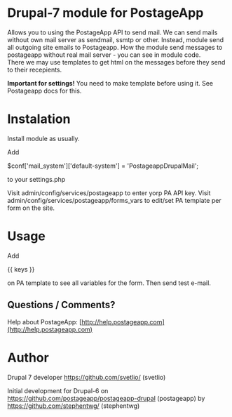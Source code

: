 Drupal-7 module for PostageApp
==============================

Allows you to using the PostageApp API to send mail. We can send mails without own mail server as sendmail, ssmtp or other. Instead, module send all outgoing site emails to Postageapp. How the module send messages to postageapp without real mail server - you can see in module code.<br>There we may use templates to get html on the messages before they send to their recepients.<p> <b>Important for settings!</b> You need to make template before using it. See Postageapp docs for this.

Instalation
===========

Install module as usually.

Add

$conf['mail_system']['default-system'] = 'PostageappDrupalMail';

to your settings.php

Visit admin/config/services/postageapp to enter yorp PA API key.
Visit admin/config/services/postageapp/forms_vars to edit/set PA template per form on the site.

Usage
=====
Add

{{ keys }}

on PA template to see all variables for the form. Then send test e-mail.


Questions / Comments?
---------------------

Help about PostageApp: [http://help.postageapp.com](http://help.postageapp.com)

Author
======

Drupal 7 developer https://github.com/svetlio/ (svetlio)

Initial development for Drupal-6 on https://github.com/postageapp/postageapp-drupal (postageapp) by https://github.com/stephentwg/ (stephentwg)
